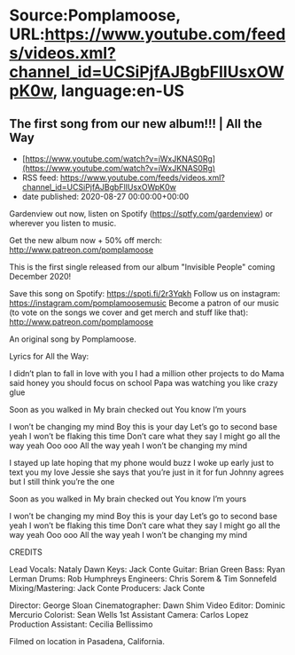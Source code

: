 # Source:Pomplamoose, URL:https://www.youtube.com/feeds/videos.xml?channel_id=UCSiPjfAJBgbFlIUsxOWpK0w, language:en-US

## The first song from our new album!!! | All the Way
 - [https://www.youtube.com/watch?v=iWxJKNAS0Rg](https://www.youtube.com/watch?v=iWxJKNAS0Rg)
 - RSS feed: https://www.youtube.com/feeds/videos.xml?channel_id=UCSiPjfAJBgbFlIUsxOWpK0w
 - date published: 2020-08-27 00:00:00+00:00

Gardenview out now, listen on Spotify (https://sptfy.com/gardenview) or wherever you listen to music.

 Get the new album now + 50% off merch: http://www.patreon.com/pomplamoose

This is the first single released from our album "Invisible People" coming December 2020!

Save this song on Spotify: https://spoti.fi/2r3Yqkh
Follow us on instagram: https://instagram.com/pomplamoosemusic
Become a patron of our music (to vote on the songs we cover and get merch and stuff like that): http://www.patreon.com/pomplamoose

An original song by Pomplamoose.

Lyrics for All the Way:

I didn’t plan to fall in love with you
I had a million other projects to do
Mama said honey you should focus on school
Papa was watching you like crazy glue
 
Soon as you walked in
My brain checked out
You know I’m yours
 
I won’t be changing my mind
Boy this is your day
Let’s go to second base yeah
I won’t be flaking this time
Don’t care what they say
I might go all the way yeah
Ooo ooo
All the way yeah
I won’t be changing my mind
 
I stayed up late hoping that my phone would buzz
I woke up early just to text you my love
Jessie she says that you’re just in it for fun
Johnny agrees but I still think you’re the one
 
Soon as you walked in
My brain checked out
You know I’m yours
 
I won’t be changing my mind
Boy this is your day
Let’s go to second base yeah
I won’t be flaking this time
Don’t care what they say
I might go all the way yeah
Ooo ooo
All the way yeah
I won’t be changing my mind


CREDITS

Lead Vocals: Nataly Dawn
Keys: Jack Conte
Guitar: Brian Green 
Bass: Ryan Lerman
Drums: Rob Humphreys
Engineers: Chris Sorem & Tim Sonnefeld
Mixing/Mastering: Jack Conte
Producers: Jack Conte

Director: George Sloan
Cinematographer: Dawn Shim
Video Editor: Dominic Mercurio
Colorist: Sean Wells
1st Assistant Camera: Carlos Lopez
Production Assistant: Cecilia Bellissimo

Filmed on location in Pasadena, California.

